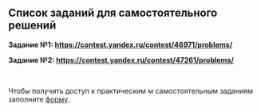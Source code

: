 ## Список заданий для самостоятельного решений

**Задание №1: https://contest.yandex.ru/contest/46971/problems/**

**Задание №2: https://contest.yandex.ru/contest/47261/problems/**

<br>

Чтобы получить доступ к практическим м самостоятельным заданиям заполните [форму](https://docs.google.com/forms/d/e/1FAIpQLScrj4SZWt7x9gR5-vl_pHqPQvJa5CzrCl6y4ia5uvSZK3MAug/viewform?usp=sf_link).
